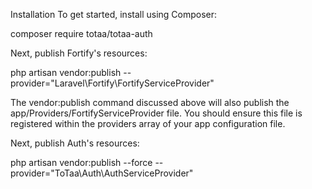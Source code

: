 Installation
To get started, install using Composer:

composer require totaa/totaa-auth

Next, publish Fortify's resources:

php artisan vendor:publish --provider="Laravel\Fortify\FortifyServiceProvider"

The vendor:publish command discussed above will also publish the app/Providers/FortifyServiceProvider file. You should ensure this file is registered within the providers array of your app configuration file.

Next, publish Auth's resources:

php artisan vendor:publish --force --provider="ToTaa\Auth\AuthServiceProvider"
